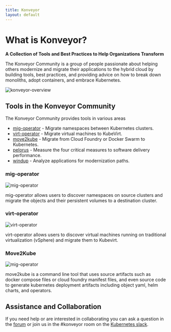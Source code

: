 ```yaml
---
title: Konveyor
layout: default
---
```


# What is Konveyor?

**A Collection of Tools and Best Practices to Help Organizations Transform**

The Konveyor Community is a group of people passionate about helping others modernize and migrate their applications to the hybrid cloud by building tools, best practices, and providing advice on how to break down monoliths, adopt containers, and embrace Kubernetes.

![konveyor-overview](https://github.com/konveyor/konveyor.github.io/raw/master/images/Konveyor_Overview.png)

## Tools in the Konveyor Community

The Konveyor Community provides tools in various areas

* [mig-operator](https://github.com/konveyor/mig-operator) - Migrate namespaces between Kubernetes clusters.
* [virt-operator](https://github.com/konveyor/virt-operator) - Migrate virtual machines to KubeVirt.
* [move2kube](https://github.com/konveyor/move2kube) - Migrate from Cloud Foundry or Docker Swarm to Kubernetes.
* [pelorus](https://github.com/redhat-cop/pelorus) - Measure the four critical measures to software delivery performance.
* [windup](https://github.com/windup/windup) - Analyze applications for modernization paths.

### mig-operator

![mig-operator](https://github.com/konveyor/konveyor.github.io/raw/master/images/Konveyor_Diagram_mig-operator.png)

mig-operator allows users to discover namespaces on source clusters and migrate the objects and their persistent volumes to a destination cluster.

### virt-operator

![virt-operator](https://github.com/konveyor/konveyor.github.io/raw/master/images/Konveyor_Diagram_virt-operator.png)

virt-operator allows users to discover virtual machines running on traditional virtualization (vSphere) and migrate them to Kubevirt.


### Move2Kube

![mig-operator](https://github.com/konveyor/konveyor.github.io/raw/master/images/Konveyor_Diagram_move2kube.png)

move2kube is a command line tool that uses source artifacts such as docker compose files or cloud foundry manifest files, and even source code to generate kubernetes deployment artifacts including object yaml, helm charts, and operators. 


## Assistance and Collaboration

If you need help or are interested in collaborating you can ask a question in the [forum](https://groups.google.com/access-error?continue=https://groups.google.com/g/konveyorio) or join us in the #konveyor room on the [Kubernetes slack](https://slack.k8s.io/). 

